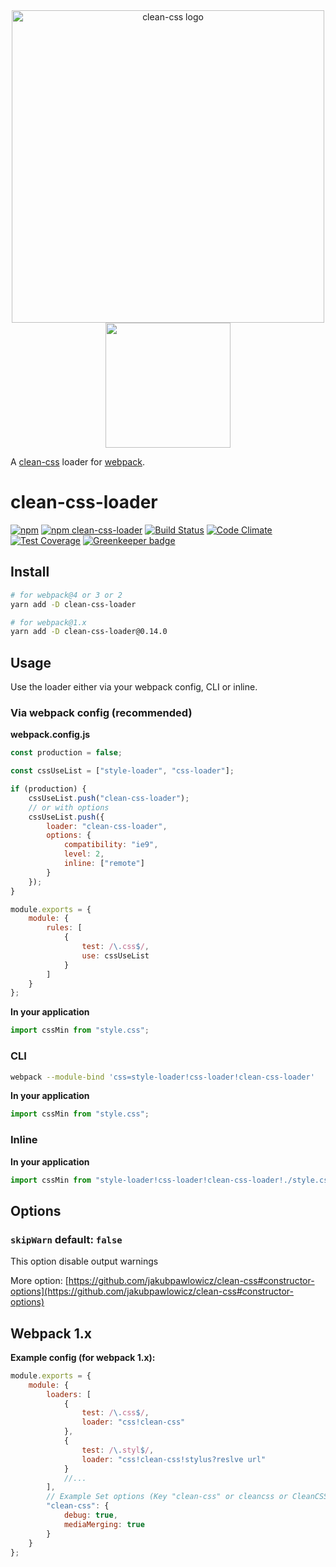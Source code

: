 <div align="center">
    <img src="https://cdn.rawgit.com/jakubpawlowicz/clean-css/master/logo.v2.svg" alt="clean-css logo" width="500"/>
    <br>
    <a href="https://github.com/webpack/webpack">
        <img width="200" height="200"
            src="https://webpack.js.org/assets/icon-square-big.svg">
    </a>
</div>

A [clean-css](https://github.com/jakubpawlowicz/clean-css) loader for [webpack](https://github.com/webpack/webpack).

# clean-css-loader

[![npm](https://img.shields.io/npm/v/clean-css-loader.svg)](https://www.npmjs.com/package/clean-css-loader)
[![npm clean-css-loader](https://img.shields.io/npm/dm/clean-css-loader.svg)](https://www.npmjs.com/package/clean-css-loader)
[![Build Status](https://travis-ci.org/retyui/clean-css-loader.svg?branch=master)](https://travis-ci.org/retyui/clean-css-loader)
[![Code Climate](https://codeclimate.com/github/retyui/clean-css-loader/badges/gpa.svg)](https://codeclimate.com/github/retyui/clean-css-loader)
[![Test Coverage](https://codeclimate.com/github/retyui/clean-css-loader/badges/coverage.svg)](https://codeclimate.com/github/retyui/clean-css-loader/coverage)
[![Greenkeeper badge](https://badges.greenkeeper.io/retyui/clean-css-loader.svg)](https://greenkeeper.io/)

## Install

```bash
# for webpack@4 or 3 or 2
yarn add -D clean-css-loader

# for webpack@1.x
yarn add -D clean-css-loader@0.14.0
```

## Usage

Use the loader either via your webpack config, CLI or inline.

### Via webpack config (recommended)

**webpack.config.js**

```js
const production = false;

const cssUseList = ["style-loader", "css-loader"];

if (production) {
    cssUseList.push("clean-css-loader");
    // or with options
    cssUseList.push({
        loader: "clean-css-loader",
        options: {
            compatibility: "ie9",
            level: 2,
            inline: ["remote"]
        }
    });
}

module.exports = {
    module: {
        rules: [
            {
                test: /\.css$/,
                use: cssUseList
            }
        ]
    }
};
```

**In your application**

```js
import cssMin from "style.css";
```

### CLI

```bash
webpack --module-bind 'css=style-loader!css-loader!clean-css-loader'
```

**In your application**

```js
import cssMin from "style.css";
```

### Inline

**In your application**

```js
import cssMin from "style-loader!css-loader!clean-css-loader!./style.css";
```

## Options

### `skipWarn` default: `false`

This option disable output warnings

More option: [https://github.com/jakubpawlowicz/clean-css#constructor-options](https://github.com/jakubpawlowicz/clean-css#constructor-options)

## Webpack 1.x

**Example config (for webpack 1.x):**

```js
module.exports = {
    module: {
        loaders: [
            {
                test: /\.css$/,
                loader: "css!clean-css"
            },
            {
                test: /\.styl$/,
                loader: "css!clean-css!stylus?reslve url"
            }
            //...
        ],
        // Example Set options (Key "clean-css" or cleancss or CleanCSS):
        "clean-css": {
            debug: true,
            mediaMerging: true
        }
    }
};
```
